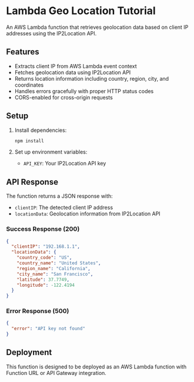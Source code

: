 # Lambda Geo Location Tutorial

An AWS Lambda function that retrieves geolocation data based on client IP addresses using the IP2Location API.

## Features

- Extracts client IP from AWS Lambda event context
- Fetches geolocation data using IP2Location API
- Returns location information including country, region, city, and coordinates
- Handles errors gracefully with proper HTTP status codes
- CORS-enabled for cross-origin requests

## Setup

1. Install dependencies:

   ```bash
   npm install
   ```

2. Set up environment variables:
   - `API_KEY`: Your IP2Location API key

## API Response

The function returns a JSON response with:

- `clientIP`: The detected client IP address
- `locationData`: Geolocation information from IP2Location API

### Success Response (200)

```json
{
  "clientIP": "192.168.1.1",
  "locationData": {
    "country_code": "US",
    "country_name": "United States",
    "region_name": "California",
    "city_name": "San Francisco",
    "latitude": 37.7749,
    "longitude": -122.4194
  }
}
```

### Error Response (500)

```json
{
  "error": "API key not found"
}
```

## Deployment

This function is designed to be deployed as an AWS Lambda function with Function URL or API Gateway integration.
